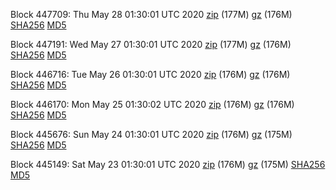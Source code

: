 Block 447709: Thu May 28 01:30:01 UTC 2020 [zip](https://files.01coin.io/mainnet/2020-05-28/bootstrap.dat.zip) (177M) [gz](https://files.01coin.io/mainnet/2020-05-28/bootstrap.dat.tar.gz) (176M) [SHA256](https://files.01coin.io/mainnet/2020-05-28/sha256.txt) [MD5](https://files.01coin.io/mainnet/2020-05-28/md5.txt)

Block 447191: Wed May 27 01:30:01 UTC 2020 [zip](https://files.01coin.io/mainnet/2020-05-27/bootstrap.dat.zip) (177M) [gz](https://files.01coin.io/mainnet/2020-05-27/bootstrap.dat.tar.gz) (176M) [SHA256](https://files.01coin.io/mainnet/2020-05-27/sha256.txt) [MD5](https://files.01coin.io/mainnet/2020-05-27/md5.txt)

Block 446716: Tue May 26 01:30:01 UTC 2020 [zip](https://files.01coin.io/mainnet/2020-05-26/bootstrap.dat.zip) (176M) [gz](https://files.01coin.io/mainnet/2020-05-26/bootstrap.dat.tar.gz) (176M) [SHA256](https://files.01coin.io/mainnet/2020-05-26/sha256.txt) [MD5](https://files.01coin.io/mainnet/2020-05-26/md5.txt)

Block 446170: Mon May 25 01:30:02 UTC 2020 [zip](https://files.01coin.io/mainnet/2020-05-25/bootstrap.dat.zip) (176M) [gz](https://files.01coin.io/mainnet/2020-05-25/bootstrap.dat.tar.gz) (176M) [SHA256](https://files.01coin.io/mainnet/2020-05-25/sha256.txt) [MD5](https://files.01coin.io/mainnet/2020-05-25/md5.txt)

Block 445676: Sun May 24 01:30:01 UTC 2020 [zip](https://files.01coin.io/mainnet/2020-05-24/bootstrap.dat.zip) (176M) [gz](https://files.01coin.io/mainnet/2020-05-24/bootstrap.dat.tar.gz) (175M) [SHA256](https://files.01coin.io/mainnet/2020-05-24/sha256.txt) [MD5](https://files.01coin.io/mainnet/2020-05-24/md5.txt)

Block 445149: Sat May 23 01:30:01 UTC 2020 [zip](https://files.01coin.io/mainnet/2020-05-23/bootstrap.dat.zip) (176M) [gz](https://files.01coin.io/mainnet/2020-05-23/bootstrap.dat.tar.gz) (175M) [SHA256](https://files.01coin.io/mainnet/2020-05-23/sha256.txt) [MD5](https://files.01coin.io/mainnet/2020-05-23/md5.txt)
